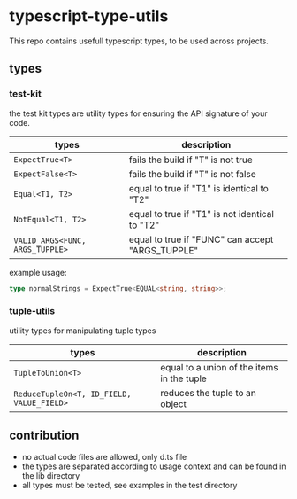 # typescript-type-utils

This repo contains usefull typescript types, to be used across projects.

## types

### test-kit

the test kit types are utility types for ensuring the API signature of your code.

| types                           | description                                      |
| ------------------------------- | ------------------------------------------------ |
| `ExpectTrue<T>`                 | fails the build if "T" is not true               |
| `ExpectFalse<T>`                | fails the build if "T" is not false              |
| `Equal<T1, T2>`                 | equal to true if "T1" is identical to "T2"       |
| `NotEqual<T1, T2>`              | equal to true if "T1" is not identical to "T2"   |
| `VALID_ARGS<FUNC, ARGS_TUPPLE>` | equal to true if "FUNC" can accept "ARGS_TUPPLE" |

example usage:

```ts
type normalStrings = ExpectTrue<EQUAL<string, string>>;
```

### tuple-utils

utility types for manipulating tuple types

| types                                     | description                                |
| ----------------------------------------- | ------------------------------------------ |
| `TupleToUnion<T>`                         | equal to a union of the items in the tuple |
| `ReduceTupleOn<T, ID_FIELD, VALUE_FIELD>` | reduces the tuple to an object             |

## contribution

- no actual code files are allowed, only d.ts file
- the types are separated according to usage context and can be found in the lib directory
- all types must be tested, see examples in the test directory
